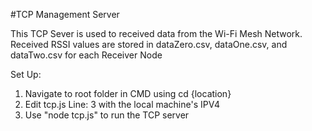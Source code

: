 #TCP Management Server

This TCP Sever is used to received data from the Wi-Fi Mesh Network. Received RSSI values are stored in dataZero.csv, dataOne.csv, and dataTwo.csv for each Receiver Node

Set Up:
1. Navigate to root folder in CMD using cd {location}
3. Edit tcp.js Line: 3 with the local machine's IPV4
2. Use "node tcp.js" to run the TCP server
